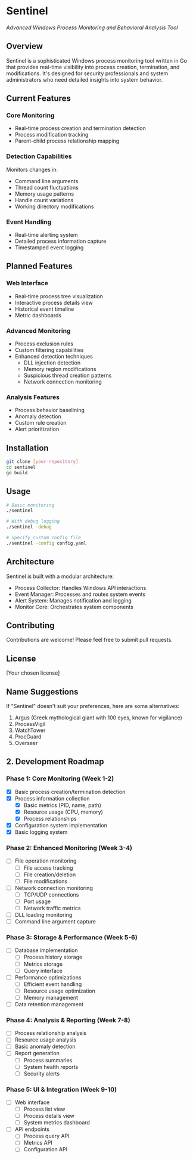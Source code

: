 # Sentinel
*Advanced Windows Process Monitoring and Behavioral Analysis Tool*

## Overview
Sentinel is a sophisticated Windows process monitoring tool written in Go that provides real-time visibility into process creation, termination, and modifications. It's designed for security professionals and system administrators who need detailed insights into system behavior.

## Current Features

### Core Monitoring
- Real-time process creation and termination detection
- Process modification tracking
- Parent-child process relationship mapping

### Detection Capabilities
Monitors changes in:
- Command line arguments
- Thread count fluctuations
- Memory usage patterns
- Handle count variations
- Working directory modifications

### Event Handling
- Real-time alerting system
- Detailed process information capture
- Timestamped event logging

## Planned Features

### Web Interface
- Real-time process tree visualization
- Interactive process details view
- Historical event timeline
- Metric dashboards

### Advanced Monitoring
- Process exclusion rules
- Custom filtering capabilities
- Enhanced detection techniques
  - DLL injection detection
  - Memory region modifications
  - Suspicious thread creation patterns
  - Network connection monitoring

### Analysis Features
- Process behavior baselining
- Anomaly detection
- Custom rule creation
- Alert prioritization

## Installation

```bash
git clone [your-repository]
cd sentinel
go build
```

## Usage

```bash
# Basic monitoring
./sentinel

# With debug logging
./sentinel -debug

# Specify custom config file
./sentinel -config config.yaml
```

## Architecture
Sentinel is built with a modular architecture:
- Process Collector: Handles Windows API interactions
- Event Manager: Processes and routes system events
- Alert System: Manages notification and logging
- Monitor Core: Orchestrates system components

## Contributing
Contributions are welcome! Please feel free to submit pull requests.

## License
[Your chosen license]

## Name Suggestions
If "Sentinel" doesn't suit your preferences, here are some alternatives:

1. Argus (Greek mythological giant with 100 eyes, known for vigilance)
2. ProcessVigil
3. WatchTower
4. ProcGuard
5. Overseer

## 2. Development Roadmap

### Phase 1: Core Monitoring (Week 1-2)
- [x] Basic process creation/termination detection
- [x] Process information collection
  - [x] Basic metrics (PID, name, path)
  - [x] Resource usage (CPU, memory)
  - [x] Process relationships
- [x] Configuration system implementation
- [x] Basic logging system

### Phase 2: Enhanced Monitoring (Week 3-4)
- [ ] File operation monitoring
  - [ ] File access tracking
  - [ ] File creation/deletion
  - [ ] File modifications
- [ ] Network connection monitoring
  - [ ] TCP/UDP connections
  - [ ] Port usage
  - [ ] Network traffic metrics
- [ ] DLL loading monitoring
- [ ] Command line argument capture

### Phase 3: Storage & Performance (Week 5-6)
- [ ] Database implementation
  - [ ] Process history storage
  - [ ] Metrics storage
  - [ ] Query interface
- [ ] Performance optimizations
  - [ ] Efficient event handling
  - [ ] Resource usage optimization
  - [ ] Memory management
- [ ] Data retention management

### Phase 4: Analysis & Reporting (Week 7-8)
- [ ] Process relationship analysis
- [ ] Resource usage analysis
- [ ] Basic anomaly detection
- [ ] Report generation
  - [ ] Process summaries
  - [ ] System health reports
  - [ ] Security alerts

### Phase 5: UI & Integration (Week 9-10)
- [ ] Web interface
  - [ ] Process list view
  - [ ] Process details view
  - [ ] System metrics dashboard
- [ ] API endpoints
  - [ ] Process query API
  - [ ] Metrics API
  - [ ] Configuration API